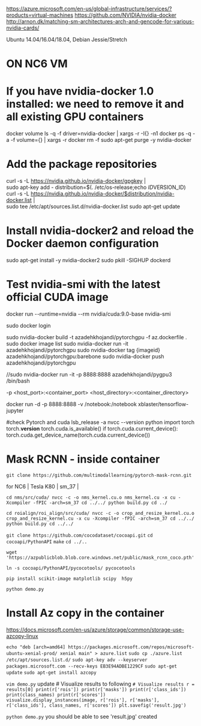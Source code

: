 
https://azure.microsoft.com/en-us/global-infrastructure/services/?products=virtual-machines
https://github.com/NVIDIA/nvidia-docker
http://arnon.dk/matching-sm-architectures-arch-and-gencode-for-various-nvidia-cards/


Ubuntu 14.04/16.04/18.04, Debian Jessie/Stretch
# ON NC6 VM

# If you have nvidia-docker 1.0 installed: we need to remove it and all existing GPU containers
docker volume ls -q -f driver=nvidia-docker | xargs -r -I{} -n1 docker ps -q -a -f volume={} | xargs -r docker rm -f
sudo apt-get purge -y nvidia-docker

# Add the package repositories
curl -s -L https://nvidia.github.io/nvidia-docker/gpgkey | \
  sudo apt-key add -
distribution=$(. /etc/os-release;echo $ID$VERSION_ID)
curl -s -L https://nvidia.github.io/nvidia-docker/$distribution/nvidia-docker.list | \
  sudo tee /etc/apt/sources.list.d/nvidia-docker.list
sudo apt-get update

# Install nvidia-docker2 and reload the Docker daemon configuration
sudo apt-get install -y nvidia-docker2
sudo pkill -SIGHUP dockerd

# Test nvidia-smi with the latest official CUDA image
docker run --runtime=nvidia --rm nvidia/cuda:9.0-base nvidia-smi


sudo docker login

sudo nvidia-docker build -t azadehkhojandi/pytorchgpu -f az.dockerfile .
sudo docker image list
sudo nvidia-docker run -it azadehkhojandi/pytorchgpu
sudo nvidia-docker tag {imageid} azadehkhojandi/pytorchgpu:barebone
sudo nvidia-docker push azadehkhojandi/pytorchgpu

//sudo nvidia-docker run -it -p 8888:8888 azadehkhojandi/pygpu3 /bin/bash

-p <host_port>:<container_port>
<host_directory>:<container_directory>

docker run -d -p 8888:8888 -v /notebook:/notebook xblaster/tensorflow-jupyter


#check Pytorch and cuda
lsb_release -a
nvcc --version
python
import  torch
torch.__version__
torch.cuda.is_available()
if torch.cuda.current_device():
  torch.cuda.get_device_name(torch.cuda.current_device())

# Mask RCNN - inside container
`git clone https://github.com/multimodallearning/pytorch-mask-rcnn.git`

for NC6
| Tesla K80 | sm_37 |

`cd nms/src/cuda/
 nvcc -c -o nms_kernel.cu.o nms_kernel.cu -x cu -Xcompiler -fPIC -arch=sm_37
 cd ../../
 python build.py
 cd ../`

 `cd roialign/roi_align/src/cuda/
 nvcc -c -o crop_and_resize_kernel.cu.o crop_and_resize_kernel.cu -x cu -Xcompiler -fPIC -arch=sm_37
 cd ../../
 python build.py
 cd ../../`

`git clone https://github.com/cocodataset/cocoapi.git`
`cd cocoapi/PythonAPI`
`make`
`cd ../..`

 `wget 'https://azpublicblob.blob.core.windows.net/public/mask_rcnn_coco.pth'`

 `ln -s cocoapi/PythonAPI/pycocotools/ pycocotools`

 `pip install scikit-image matplotlib scipy  h5py`

 `python demo.py`

# Install Az copy in the container 
https://docs.microsoft.com/en-us/azure/storage/common/storage-use-azcopy-linux

`echo "deb [arch=amd64] https://packages.microsoft.com/repos/microsoft-ubuntu-xenial-prod/ xenial main" > azure.list`
`sudo cp ./azure.list /etc/apt/sources.list.d/`
`sudo apt-key adv --keyserver packages.microsoft.com --recv-keys EB3E94ADBE1229CF`
`sudo apt-get update`
`sudo apt-get install azcopy`

`vim demo.py`
update # Visualize results to following
`# Visualize results
r = results[0]
print(r['rois'])
print(r['masks'])
print(r['class_ids'])
print(class_names)
print(r['scores'])
visualize.display_instances(image, r['rois'], r['masks'], r['class_ids'],
                            class_names, r['scores'])
plt.savefig('result.jpg')
`

`python demo.py`
you should be able to see 'result.jpg' created 



